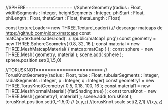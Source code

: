 //SPHERE================
   //SphereGeometry(radius : Float, widthSegments : Integer, heightSegments : Integer, phiStart : Float, phiLength : Float, thetaStart : Float, thetaLength : Float)
   
   const textureLoader= new THREE.TextureLoader()
   // descargar matcaps de https://github.com/nidorx/matcaps
   const matCap=textureLoader.load('../../public/matcap1.png')
   const geometry = new THREE.SphereGeometry( 0.8, 32, 16 ); 
   const material = new THREE.MeshMatcapMaterial( 
    { 
     matcap:matCap
   } ); 
   const sphere = new THREE.Mesh( geometry, material ); 
   scene.add( sphere );
   sphere.position.set(0,1.5,0)

   
   
   //TORUSKNOT=======================
   // TorusKnotGeometry(radius : Float, tube : Float, tubularSegments : Integer, radialSegments : Integer, p : Integer, q : Integer)
   const geometry1 = new THREE.TorusKnotGeometry( 0.5, 0.18, 100, 16 ); 
   const material1 = new THREE.MeshNormalMaterial( {flatShading:true} ); 
   const torusKnot = new THREE.Mesh( geometry1, material1 ); 
   scene.add( torusKnot );
   torusKnot.position.set(0,-1.5,0)  // (x,y,z)
   //torusKnot.scale.set(2,2,1)  //(x,y,z)
